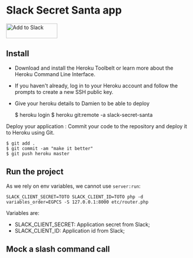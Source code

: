 # Slack Secret Santa app

<a href="https://slack.com/oauth/authorize?scope=commands&client_id=2167807910.14252538375"><img 
alt="Add to Slack" height="40" width="139" src="https://platform.slack-edge.com/img/add_to_slack.png" 
srcset="https://platform.slack-edge.com/img/add_to_slack.png 1x, https://platform.slack-edge.com/img/add_to_slack@2x.png 2x"></a>

## Install

- Download and install the Heroku Toolbelt or learn more about the Heroku Command Line Interface.
- If you haven't already, log in to your Heroku account and follow the prompts to create a new SSH public key.
- Give your heroku details to Damien to be able to deploy

    $ heroku login
    $ heroku git:remote -a slack-secret-santa

Deploy your application : Commit your code to the repository and deploy it to Heroku using Git.

    $ git add .
    $ git commit -am "make it better"
    $ git push heroku master
    
## Run the project

As we rely on env variables, we cannot use `server:run`:

    SLACK_CLIENT_SECRET=TOTO SLACK_CLIENT_ID=TOTO php -d variables_order=EGPCS -S 127.0.0.1:8000 etc/router.php
    
Variables are:

- SLACK_CLIENT_SECRET: Application secret from Slack;
- SLACK_CLIENT_ID: Application id from Slack;

## Mock a slash command call


